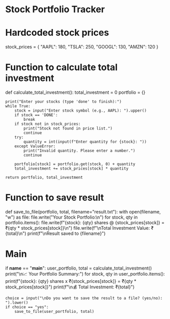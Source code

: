 # Stock Portfolio Tracker

# Hardcoded stock prices
stock_prices = {
    "AAPL": 180,
    "TSLA": 250,
    "GOOGL": 130,
    "AMZN": 120
}

# Function to calculate total investment
def calculate_total_investment():
    total_investment = 0
    portfolio = {}

    print("Enter your stocks (type 'done' to finish):")
    while True:
        stock = input("Enter stock symbol (e.g., AAPL): ").upper()
        if stock == 'DONE':
            break
        if stock not in stock_prices:
            print("Stock not found in price list.")
            continue
        try:
            quantity = int(input(f"Enter quantity for {stock}: "))
        except ValueError:
            print("Invalid quantity. Please enter a number.")
            continue

        portfolio[stock] = portfolio.get(stock, 0) + quantity
        total_investment += stock_prices[stock] * quantity

    return portfolio, total_investment

# Function to save result
def save_to_file(portfolio, total, filename="result.txt"):
    with open(filename, "w") as file:
        file.write("Your Stock Portfolio:\n")
        for stock, qty in portfolio.items():
            file.write(f"{stock}: {qty} shares @ {stock_prices[stock]} = ₹{qty * stock_prices[stock]}\n")
        file.write(f"\nTotal Investment Value: ₹{total}\n")
    print(f"\nResult saved to {filename}")

# Main
if __name__ == "__main__":
    user_portfolio, total = calculate_total_investment()
    print("\n📈 Your Portfolio Summary:")
    for stock, qty in user_portfolio.items():
        print(f"{stock}: {qty} shares x ₹{stock_prices[stock]} = ₹{qty * stock_prices[stock]}")
    print(f"\n💰 Total Investment: ₹{total}")

    choice = input("\nDo you want to save the result to a file? (yes/no): ").lower()
    if choice == "yes":
        save_to_file(user_portfolio, total)
